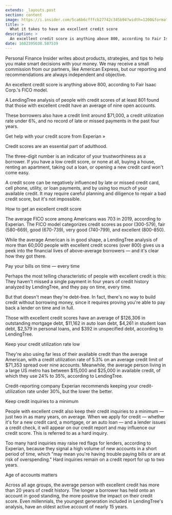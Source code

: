 ```yaml
--- 
extends: _layouts.post 
section: content 
image: https://i.insider.com/5ca6b6cfffcb27742c345b94?width=1200&format=jpeg 
title: > 
  What it takes to have an excellent credit score 
description: > 
  An excellent credit score is anything above 800, according to Fair Isaac Corp.'s FICO model.A LendingTree analysis of people with credit scores of at least 801 found that those with excellent credit have an average of nine open accounts.Get help with your credit score from Experian »Credit scores are an essential part of adulthood.Keep credit inquiries to a minimumPeople with excellent credit also keep their credit inquiries to a minimum — just two in as many years, on average.When we apply for credit — whether it's for a new credit card, a mortgage, or an auto loan — and a lender issues a credit check, it will appear on our credit report and may influence our credit score. 
date: 1602395038.587539 
--- 
```

Personal Finance Insider writes about products, strategies, and tips to help you make smart decisions with your money. We may receive a small commission from our partners, like American Express, but our reporting and recommendations are always independent and objective.

An excellent credit score is anything above 800, according to Fair Isaac Corp.'s FICO model.

A LendingTree analysis of people with credit scores of at least 801 found that those with excellent credit have an average of nine open accounts.

These borrowers also have a credit limit around $71,000, a credit utilization rate under 6%, and no record of late or missed payments in the past four years.

Get help with your credit score from Experian »

Credit scores are an essential part of adulthood.

The three-digit number is an indicator of your trustworthiness as a borrower. If you have a low credit score, or none at all, buying a house, renting an apartment, taking out a loan, or opening a new credit card won't come easy.

A credit score can be negatively influenced by late or missed credit card, cell phone, utility, or loan payments, and by using too much of your available credit. It may require careful planning and diligence to repair a bad credit score, but it's not impossible.

How to get an excellent credit score

The average FICO score among Americans was 703 in 2019, according to Experian. The FICO model categorizes credit scores as poor (300-579), fair (580-669), good (670-739), very good (740-799), and excellent (800-850).

While the average American is in good shape, a LendingTree analysis of more than 60,000 people with excellent credit scores (over 800) gives us a peek into the financial lives of above-average borrowers — and it's clear how they got there.

Pay your bills on time — every time

Perhaps the most telling characteristic of people with excellent credit is this: They haven't missed a single payment in four years of credit history analyzed by LendingTree, and they pay on time, every time.

But that doesn't mean they're debt-free. In fact, there's no way to build credit without borrowing money, since it requires proving you're able to pay back a lender on time and in full.

Those with excellent credit scores have an average of $126,306 in outstanding mortgage debt, $11,162 in auto loan debt, $4,261 in student loan debt, $2,579 in personal loans, and $392 in unspecified debt, according to LendingTree.

Keep your credit utilization rate low

They're also using far less of their available credit than the average American, with a credit utilization rate of 5.3% on an average credit limit of $71,353 spread over nine accounts. Meanwhile, the average person living in a large US metro has between $15,000 and $25,000 in available credit, of which they use 24% to 35%, according to LendingTree.

Credit-reporting company Experian recommends keeping your credit-utilization rate under 30%, but the lower the better.

Keep credit inquiries to a minimum

People with excellent credit also keep their credit inquiries to a minimum — just two in as many years, on average. When we apply for credit — whether it's for a new credit card, a mortgage, or an auto loan — and a lender issues a credit check, it will appear on our credit report and may influence our credit score. This is referred to as a hard inquiry.

Too many hard inquiries may raise red flags for lenders, according to Experian, because they signal a high volume of new accounts in a short period of time, which "may mean you're having trouble paying bills or are at risk of overspending." Hard inquiries remain on a credit report for up to two years.

Age of accounts matters

Across all age groups, the average person with excellent credit has more than 20 years of credit history. The longer a borrower has held onto an account in good standing, the more positive the impact on their credit score. Even millennials, the youngest generation included in LendingTree's analysis, have an oldest active account of nearly 15 years.